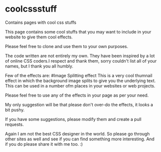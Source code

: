 # coolcssstuff
Contains pages with cool css stuffs


This page contains some cool stuffs that you may want to include in your website to give them cool effects.

Please feel free to clone and use them to your own purposes.

The code written are not entirely my own. They have been inspired by a lot of online CSS coders.I respect and thank them, sorry couldn't list all of your names, but I thank you all humbly.

Few of the effects are:
 #Image Splitting effect
 This is a very cool thumnail effect in which the background image splits to give you the underlying text. This can be used in a number ofm places in your websites or web projects. 
 
 
Please feel free to use any of the effects in your page as per your need.

My only suggestion will be that please don't over-do the effects, it looks a bit pushy.

If you have some suggestions, please modify them and create a pull requests.

Again I am not the best CSS designer in the world. So please go through other sites as well and see if you can find something more interesting. And if you do please share it with me too. :)

 

